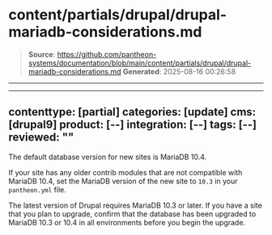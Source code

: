 # content/partials/drupal/drupal-mariadb-considerations.md

> **Source**: https://github.com/pantheon-systems/documentation/blob/main/content/partials/drupal/drupal-mariadb-considerations.md
> **Generated**: 2025-08-16 00:26:58

---

---
contenttype: [partial]
categories: [update]
cms: [drupal9]
product: [--]
integration: [--]
tags: [--]
reviewed: ""
---

The default database version for new sites is MariaDB 10.4.

If your site has any older contrib modules that are not compatible with MariaDB 10.4, set the MariaDB version of the new site to `10.3` in your `pantheon.yml` file.

The latest version of Drupal requires MariaDB 10.3 or later. If you have a site that you plan to upgrade, confirm that the database has been upgraded to MariaDB 10.3 or 10.4 in all environments before you begin the upgrade.
